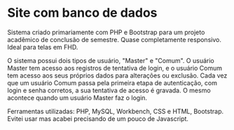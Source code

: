 # Site com banco de dados

Sistema criado primariamente com PHP e Bootstrap para um projeto acadêmico de conclusão de semestre. Quase completamente responsivo. Ideal para telas em FHD.

O sistema possui dois tipos de usuário, "Master" e "Comum". O usuário Master tem acesso aos registros de tentativa de login, e o usuário Comum tem acesso aos seus próprios dados para alterações ou exclusão. Cada vez que um usuário Comum passa pela primeira etapa de autenticação, com login e senha corretos, a sua tentativa de acesso é gravada. O mesmo acontece quando um usuário Master faz o login.

Ferramentas utilizadas: PHP, MySQL, Workbench, CSS e HTML, Bootstrap. Evitei usar mas acabei precisando de um pouco de Javascript.

